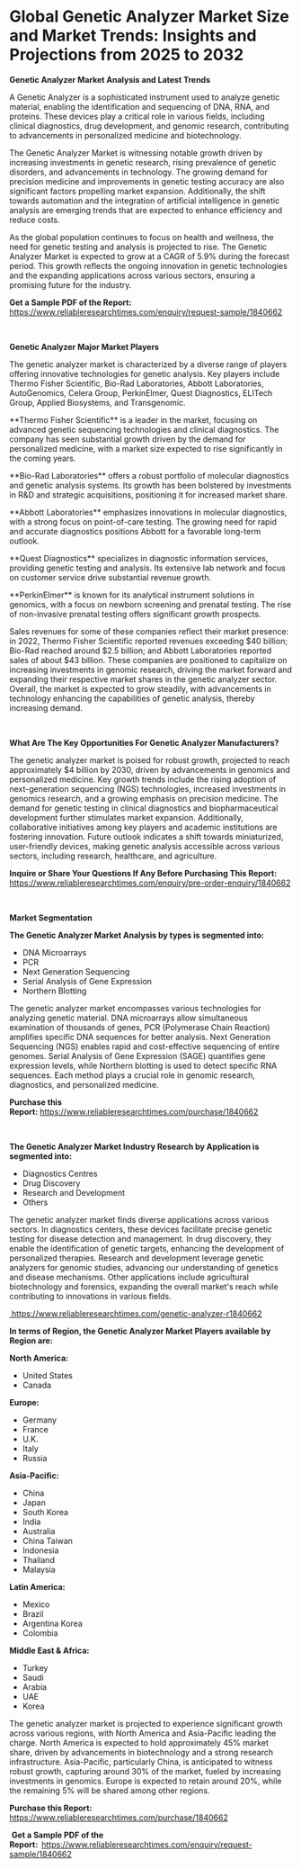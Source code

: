 <p><h1>Global Genetic Analyzer Market Size and Market Trends: Insights and Projections from 2025 to 2032</h1></p><p><strong>Genetic Analyzer Market Analysis and Latest Trends</strong></p>
<p><p>A Genetic Analyzer is a sophisticated instrument used to analyze genetic material, enabling the identification and sequencing of DNA, RNA, and proteins. These devices play a critical role in various fields, including clinical diagnostics, drug development, and genomic research, contributing to advancements in personalized medicine and biotechnology.</p><p>The Genetic Analyzer Market is witnessing notable growth driven by increasing investments in genetic research, rising prevalence of genetic disorders, and advancements in technology. The growing demand for precision medicine and improvements in genetic testing accuracy are also significant factors propelling market expansion. Additionally, the shift towards automation and the integration of artificial intelligence in genetic analysis are emerging trends that are expected to enhance efficiency and reduce costs.</p><p>As the global population continues to focus on health and wellness, the need for genetic testing and analysis is projected to rise. The Genetic Analyzer Market is expected to grow at a CAGR of 5.9% during the forecast period. This growth reflects the ongoing innovation in genetic technologies and the expanding applications across various sectors, ensuring a promising future for the industry.</p></p>
<p><strong>Get a Sample PDF of the Report:&nbsp;</strong> <a href="https://www.reliableresearchtimes.com/enquiry/request-sample/1840662?utm_campaign=2220&utm_medium=2&utm_source=Github&utm_content=ia&utm_term=13042025&utm_id=genetic-analyzer">https://www.reliableresearchtimes.com/enquiry/request-sample/1840662</a></p>
<p>&nbsp;</p>
<p><strong>Genetic Analyzer Major Market Players</strong></p>
<p><p>The genetic analyzer market is characterized by a diverse range of players offering innovative technologies for genetic analysis. Key players include Thermo Fisher Scientific, Bio-Rad Laboratories, Abbott Laboratories, AutoGenomics, Celera Group, PerkinElmer, Quest Diagnostics, ELITech Group, Applied Biosystems, and Transgenomic.</p><p>**Thermo Fisher Scientific** is a leader in the market, focusing on advanced genetic sequencing technologies and clinical diagnostics. The company has seen substantial growth driven by the demand for personalized medicine, with a market size expected to rise significantly in the coming years. </p><p>**Bio-Rad Laboratories** offers a robust portfolio of molecular diagnostics and genetic analysis systems. Its growth has been bolstered by investments in R&D and strategic acquisitions, positioning it for increased market share.</p><p>**Abbott Laboratories** emphasizes innovations in molecular diagnostics, with a strong focus on point-of-care testing. The growing need for rapid and accurate diagnostics positions Abbott for a favorable long-term outlook.</p><p>**Quest Diagnostics** specializes in diagnostic information services, providing genetic testing and analysis. Its extensive lab network and focus on customer service drive substantial revenue growth.</p><p>**PerkinElmer** is known for its analytical instrument solutions in genomics, with a focus on newborn screening and prenatal testing. The rise of non-invasive prenatal testing offers significant growth prospects. </p><p>Sales revenues for some of these companies reflect their market presence: in 2022, Thermo Fisher Scientific reported revenues exceeding $40 billion; Bio-Rad reached around $2.5 billion; and Abbott Laboratories reported sales of about $43 billion. These companies are positioned to capitalize on increasing investments in genomic research, driving the market forward and expanding their respective market shares in the genetic analyzer sector. Overall, the market is expected to grow steadily, with advancements in technology enhancing the capabilities of genetic analysis, thereby increasing demand.</p></p>
<p>&nbsp;</p>
<p><strong>What Are The Key Opportunities For Genetic Analyzer Manufacturers?</strong></p>
<p><p>The genetic analyzer market is poised for robust growth, projected to reach approximately $4 billion by 2030, driven by advancements in genomics and personalized medicine. Key growth trends include the rising adoption of next-generation sequencing (NGS) technologies, increased investments in genomics research, and a growing emphasis on precision medicine. The demand for genetic testing in clinical diagnostics and biopharmaceutical development further stimulates market expansion. Additionally, collaborative initiatives among key players and academic institutions are fostering innovation. Future outlook indicates a shift towards miniaturized, user-friendly devices, making genetic analysis accessible across various sectors, including research, healthcare, and agriculture.</p></p>
<p><strong>Inquire or Share Your Questions If Any Before Purchasing This Report:</strong> <a href="https://www.reliableresearchtimes.com/enquiry/pre-order-enquiry/1840662?utm_campaign=2220&utm_medium=2&utm_source=Github&utm_content=ia&utm_term=13042025&utm_id=genetic-analyzer">https://www.reliableresearchtimes.com/enquiry/pre-order-enquiry/1840662</a></p>
<p>&nbsp;</p>
<p><strong>Market Segmentation</strong></p>
<p><strong>The Genetic Analyzer Market Analysis by types is segmented into:</strong></p>
<p><ul><li>DNA Microarrays</li><li>PCR</li><li>Next Generation Sequencing</li><li>Serial Analysis of Gene Expression</li><li>Northern Blotting</li></ul></p>
<p><p>The genetic analyzer market encompasses various technologies for analyzing genetic material. DNA microarrays allow simultaneous examination of thousands of genes, PCR (Polymerase Chain Reaction) amplifies specific DNA sequences for better analysis. Next Generation Sequencing (NGS) enables rapid and cost-effective sequencing of entire genomes. Serial Analysis of Gene Expression (SAGE) quantifies gene expression levels, while Northern blotting is used to detect specific RNA sequences. Each method plays a crucial role in genomic research, diagnostics, and personalized medicine.</p></p>
<p><strong>Purchase this Report:&nbsp;</strong><a href="https://www.reliableresearchtimes.com/purchase/1840662?utm_campaign=2220&utm_medium=2&utm_source=Github&utm_content=ia&utm_term=13042025&utm_id=genetic-analyzer">https://www.reliableresearchtimes.com/purchase/1840662</a></p>
<p>&nbsp;</p>
<p><strong>The Genetic Analyzer Market Industry Research by Application is segmented into:</strong></p>
<p><ul><li>Diagnostics Centres</li><li>Drug Discovery</li><li>Research and Development</li><li>Others</li></ul></p>
<p><p>The genetic analyzer market finds diverse applications across various sectors. In diagnostics centers, these devices facilitate precise genetic testing for disease detection and management. In drug discovery, they enable the identification of genetic targets, enhancing the development of personalized therapies. Research and development leverage genetic analyzers for genomic studies, advancing our understanding of genetics and disease mechanisms. Other applications include agricultural biotechnology and forensics, expanding the overall market's reach while contributing to innovations in various fields.</p></p>
<p><a href="https://www.reliableresearchtimes.com/genetic-analyzer-r1840662?utm_campaign=2220&utm_medium=2&utm_source=Github&utm_content=ia&utm_term=13042025&utm_id=genetic-analyzer">&nbsp;https://www.reliableresearchtimes.com/genetic-analyzer-r1840662</a></p>
<p><strong>In terms of Region, the Genetic Analyzer Market Players available by Region are:</strong></p>
<p>
    <p> <strong> North America: </strong>
        <ul>
            <li>United States</li>
            <li>Canada</li>
        </ul>
        </p> 
    <p> <strong> Europe: </strong>
        <ul>
            <li>Germany</li>
            <li>France</li>
            <li>U.K.</li>
            <li>Italy</li>
            <li>Russia</li>
        </ul>
        </p> 
    <p> <strong> Asia-Pacific: </strong>
        <ul>
            <li>China</li>
            <li>Japan</li>
            <li>South Korea</li>
            <li>India</li>
            <li>Australia</li>
            <li>China Taiwan</li>
            <li>Indonesia</li>
            <li>Thailand</li>
            <li>Malaysia</li>
        </ul>
        </p> 
    <p> <strong> Latin America: </strong>
        <ul>
            <li>Mexico</li>
            <li>Brazil</li>
            <li>Argentina Korea</li>
            <li>Colombia</li>
        </ul>
        </p> 
    <p> <strong> Middle East & Africa: </strong>
        <ul>
            <li>Turkey</li>
            <li>Saudi</li>
            <li>Arabia</li>
            <li>UAE</li>
            <li>Korea</li>
        </ul>
    </p>
    </p>
<p><p>The genetic analyzer market is projected to experience significant growth across various regions, with North America and Asia-Pacific leading the charge. North America is expected to hold approximately 45% market share, driven by advancements in biotechnology and a strong research infrastructure. Asia-Pacific, particularly China, is anticipated to witness robust growth, capturing around 30% of the market, fueled by increasing investments in genomics. Europe is expected to retain around 20%, while the remaining 5% will be shared among other regions.</p></p>
<p><strong>Purchase this Report: </strong><a href="https://www.reliableresearchtimes.com/purchase/1840662?utm_campaign=2220&utm_medium=2&utm_source=Github&utm_content=ia&utm_term=13042025&utm_id=genetic-analyzer">https://www.reliableresearchtimes.com/purchase/1840662</a></p>
<p>&nbsp;<strong>Get a Sample PDF of the Report:&nbsp;&nbsp;</strong><a href="https://www.reliableresearchtimes.com/enquiry/request-sample/1840662?utm_campaign=2220&utm_medium=2&utm_source=Github&utm_content=ia&utm_term=13042025&utm_id=genetic-analyzer">https://www.reliableresearchtimes.com/enquiry/request-sample/1840662</a></p>
<p><strong></strong></p>
<p><p></p><p></p><p></p></p>